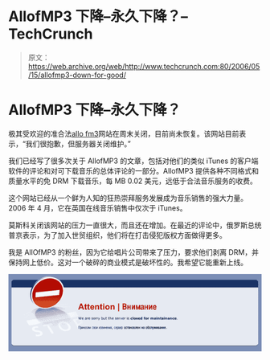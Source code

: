 # AllofMP3 下降–永久下降？–TechCrunch

> 原文：<https://web.archive.org/web/http://www.techcrunch.com:80/2006/05/15/allofmp3-down-for-good/>

# AllofMP3 下降–永久下降？

 [](https://web.archive.org/web/20220906073616/http://www.allofmp3.com/) 极其受欢迎的准合法[allo fm3](https://web.archive.org/web/20220906073616/http://www.allofmp3.com/)网站在周末关闭，目前尚未恢复。该网站目前表示，“我们很抱歉，但服务器关闭维护。”

我们已经写了很多次关于 AllofMP3 的文章，包括对他们的类似 iTunes 的客户端软件的评论和对可下载音乐的总体评论的一部分。AllofMP3 提供各种不同格式和质量水平的免 DRM 下载音乐，每 MB 0.02 美元，远低于合法音乐服务的收费。

这个网站已经从一个鲜为人知的狂热崇拜服务发展成为音乐销售的强大力量。2006 年 4 月，它在英国在线音乐销售中仅次于 iTunes。

莫斯科关闭该网站的压力一直很大，而且还在增加。在最近的评论中，俄罗斯总统普京表示，为了加入世贸组织，他们将在打击侵犯版权方面做得更多。

我是 AllOfMP3 的粉丝，因为它给唱片公司带来了压力，要求他们剥离 DRM，并保持网上低价。这对一个破碎的商业模式是破坏性的。我希望它能重新上线。

![](img/c541b22f92b85f88480f6a07fa6f1fb9.png)
